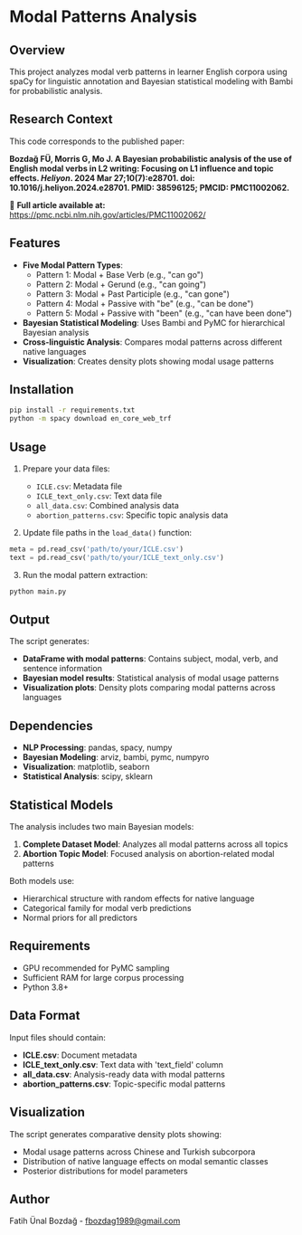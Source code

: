 # Modal Patterns Analysis

## Overview
This project analyzes modal verb patterns in learner English corpora using spaCy for linguistic annotation and Bayesian statistical modeling with Bambi for probabilistic analysis.

## Research Context
This code corresponds to the published paper:

**Bozdağ FÜ, Morris G, Mo J. A Bayesian probabilistic analysis of the use of English modal verbs in L2 writing: Focusing on L1 influence and topic effects. *Heliyon*. 2024 Mar 27;10(7):e28701. doi: 10.1016/j.heliyon.2024.e28701. PMID: 38596125; PMCID: PMC11002062.**

📖 **Full article available at:** https://pmc.ncbi.nlm.nih.gov/articles/PMC11002062/

## Features
- **Five Modal Pattern Types**: 
  - Pattern 1: Modal + Base Verb (e.g., "can go")
  - Pattern 2: Modal + Gerund (e.g., "can going") 
  - Pattern 3: Modal + Past Participle (e.g., "can gone")
  - Pattern 4: Modal + Passive with "be" (e.g., "can be done")
  - Pattern 5: Modal + Passive with "been" (e.g., "can have been done")
- **Bayesian Statistical Modeling**: Uses Bambi and PyMC for hierarchical Bayesian analysis
- **Cross-linguistic Analysis**: Compares modal patterns across different native languages
- **Visualization**: Creates density plots showing modal usage patterns

## Installation
```bash
pip install -r requirements.txt
python -m spacy download en_core_web_trf
```

## Usage
1. Prepare your data files:
   - `ICLE.csv`: Metadata file
   - `ICLE_text_only.csv`: Text data file
   - `all_data.csv`: Combined analysis data
   - `abortion_patterns.csv`: Specific topic analysis data

2. Update file paths in the `load_data()` function:
```python
meta = pd.read_csv('path/to/your/ICLE.csv')
text = pd.read_csv('path/to/your/ICLE_text_only.csv')
```

3. Run the modal pattern extraction:
```bash
python main.py
```

## Output
The script generates:
- **DataFrame with modal patterns**: Contains subject, modal, verb, and sentence information
- **Bayesian model results**: Statistical analysis of modal usage patterns
- **Visualization plots**: Density plots comparing modal patterns across languages

## Dependencies
- **NLP Processing**: pandas, spacy, numpy
- **Bayesian Modeling**: arviz, bambi, pymc, numpyro
- **Visualization**: matplotlib, seaborn
- **Statistical Analysis**: scipy, sklearn

## Statistical Models
The analysis includes two main Bayesian models:
1. **Complete Dataset Model**: Analyzes all modal patterns across all topics
2. **Abortion Topic Model**: Focused analysis on abortion-related modal patterns

Both models use:
- Hierarchical structure with random effects for native language
- Categorical family for modal verb predictions
- Normal priors for all predictors

## Requirements
- GPU recommended for PyMC sampling
- Sufficient RAM for large corpus processing
- Python 3.8+

## Data Format
Input files should contain:
- **ICLE.csv**: Document metadata
- **ICLE_text_only.csv**: Text data with 'text_field' column
- **all_data.csv**: Analysis-ready data with modal patterns
- **abortion_patterns.csv**: Topic-specific modal patterns

## Visualization
The script generates comparative density plots showing:
- Modal usage patterns across Chinese and Turkish subcorpora
- Distribution of native language effects on modal semantic classes
- Posterior distributions for model parameters

## Author
Fatih Ünal Bozdağ - fbozdag1989@gmail.com
